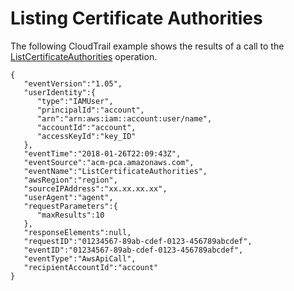 # Listing Certificate Authorities<a name="CT-ListCAs"></a>

The following CloudTrail example shows the results of a call to the [ListCertificateAuthorities](https://docs.aws.amazon.com/acm-pca/latest/APIReference/API_ListCertificateAuthorities.html) operation\.

```
{
   "eventVersion":"1.05",
   "userIdentity":{
      "type":"IAMUser",
      "principalId":"account",
      "arn":"arn:aws:iam::account:user/name",
      "accountId":"account",
      "accessKeyId":"key_ID"
   },
   "eventTime":"2018-01-26T22:09:43Z",
   "eventSource":"acm-pca.amazonaws.com",
   "eventName":"ListCertificateAuthorities",
   "awsRegion":"region",
   "sourceIPAddress":"xx.xx.xx.xx",
   "userAgent":"agent",
   "requestParameters":{
      "maxResults":10
   },
   "responseElements":null,
   "requestID":"01234567-89ab-cdef-0123-456789abcdef",
   "eventID":"01234567-89ab-cdef-0123-456789abcdef",
   "eventType":"AwsApiCall",
   "recipientAccountId":"account"
}
```